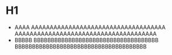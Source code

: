 # H1

* AAAA
  AAAAAAAAAAAAAAAAAAAAAAAAAAAAAAAAAAAA
  AAAAAAAAAAAAAAAAAAAAAAAAAAAAAAAAAAAAAA
* BBBBB
  BBBBBBBBBBBBBBBBBBBBBBBBBBBBBBBBBBBB
  BBBBBBBBBBBBBBBBBBBBBBBBBBBBBBBBBBBBBB
